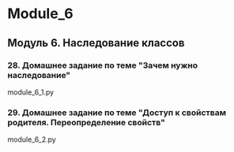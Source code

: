 # Module_6
## Модуль 6. Наследование классов
### 28. Домашнее задание по теме "Зачем нужно наследование"
module_6_1.py
### 29. Домашнее задание по теме "Доступ к свойствам родителя. Переопределение свойств"
module_6_2.py
